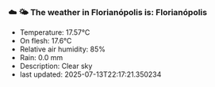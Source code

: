 ### ☁️ 🌤️  The weather in Florianópolis is: Florianópolis

- Temperature: 17.57°C
- On flesh: 17.6°C
- Relative air humidity: 85%
- Rain: 0.0 mm
- Description: Clear sky
- last updated: 2025-07-13T22:17:21.350234

